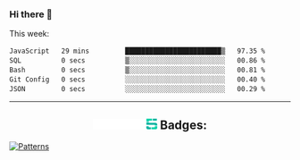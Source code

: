 ### Hi there 👋

This week:
<!--START_SECTION:waka-->

```txt
JavaScript   29 mins         ████████████████████████▒   97.35 %
SQL          0 secs          ▒░░░░░░░░░░░░░░░░░░░░░░░░   00.86 %
Bash         0 secs          ▒░░░░░░░░░░░░░░░░░░░░░░░░   00.81 %
Git Config   0 secs          ░░░░░░░░░░░░░░░░░░░░░░░░░   00.40 %
JSON         0 secs          ░░░░░░░░░░░░░░░░░░░░░░░░░   00.29 %
```

<!--END_SECTION:waka-->

---

<h2 style="text-align:center; font-weight: bold;" align="center"><img src="https://github.com/layer5io/layer5/blob/master/.github/assets/images/layer5/layer5-light-no-trim.svg" width="115px"> Badges: </h2>

<a href= "https://meshery.layer5.io/user/04079145-d65d-4d0f-a40e-533d358bea83?tab=badges"><img height="224px" src = "https://badges.layer5.io/assets/badges/patterns/patterns.png" alt = "Patterns" /></a>
